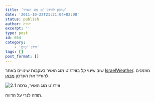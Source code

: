 ```yaml
---
title: 'עדכון לווידג''ט מזג האויר'
date: '2011-10-22T21:21:04+02:00'
status: publish
author: יהודה
excerpt: ''
type: post
id: 654
category:
    - 'ווידג''טים'
tags: []
post_format: []
---
```

שוב שינוי קל בווידג'ט מזג האויר בעקבות שינויים באתר [IsraelWeather](http://www.israelweather.co.il/). מוזמנים להוריד את העדכון [מכאן](http://yehudab.com/widgets/WeatherIL-2d1.zip).

![ווידג'ט מזג האויר, גרסה 2.1](https://img.skitch.com/20111022-8d8s83dafu7d79js3qyi3fqbs.png)

תודה לנרי על הדווח.
